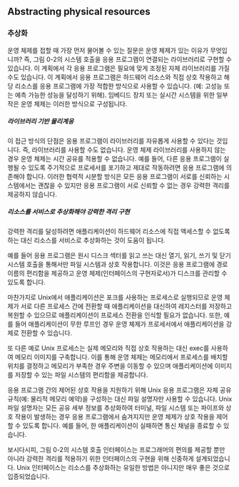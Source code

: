 ## Abstracting physical resources

### 추상화

운영 체제를 접할 때 가장 먼저 물어볼 수 있는 질문은 운영 체제가 있는 이유가 무엇입니까?  즉, 그림 0-2의 시스템 호출을 응용 프로그램이 연결되는 라이브러리로 구현할 수 있습니다. 이 계획에서 각 응용 프로그램은 필요에 맞게 조정된 자체 라이브러리를 가질 수도 있습니다. 이 계획에서 응용 프로그램은 하드웨어 리소스와 직접 상호 작용하고 해당 리소스를 응용 프로그램에 가장 적합한 방식으로 사용할 수 있습니다.
(예: 고성능 또는 예측 가능한 성능을 달성하기 위해). 임베디드 장치 또는 실시간 시스템을 위한 일부 작은 운영 체제는 이러한 방식으로 구성됩니다.

##### 라이브러리 기반 물리계응

이 접근 방식의 단점은 응용 프로그램이 라이브러리를 자유롭게 사용할 수 있다는 것입니다. 즉, 라이브러리를 사용할 수도 없습니다. 운영 체제 라이브러리를 사용하지 않는 경우 운영 체제는 시간 공유를 적용할 수 없습니다.
  예를 들어, 다른 응용 프로그램이 실행될 수 있도록 주기적으로 프로세서를 포기하고 제대로 작동하려면 응용 프로그램에 의존해야 합니다. 이러한 협력적 시분할 방식은 모든 응용 프로그램이 서로를 신뢰하는 시스템에서는 괜찮을 수 있지만 응용 프로그램이 서로 신뢰할 수 없는 경우 강력한 격리를 제공하지 않습니다.

##### 리소스를 서비스로 추상화해야 강력한 격리 구현

강력한 격리를 달성하려면 애플리케이션이 하드웨어 리소스에 직접 액세스할 수 없도록 하는 대신 리소스를 서비스로 추상화하는 것이 도움이 됩니다.

예를 들어 응용 프로그램은 원시 디스크 섹터를 읽고 쓰는 대신 열기, 읽기, 쓰기 및 닫기 시스템 호출을 통해서만 파일 시스템과 상호 작용합니다. 이것은 응용 프로그램에 경로 이름의 편리함을 제공하고 운영 체제(인터페이스의 구현자로서)가 디스크를 관리할 수 있도록 합니다.

마찬가지로 Unix에서 애플리케이션은 포크를 사용하는 프로세스로 실행되므로 운영 체제가 서로 다른 프로세스 간에 전환할 때 애플리케이션을 대신하여 레지스터를 저장하고 복원할 수 있으므로 애플리케이션이 프로세스 전환을 인식할 필요가 없습니다.
또한, 예를 들어 애플리케이션이 무한 루프인 경우 운영 체제가 프로세서에서 애플리케이션을 강제로 전환할 수 있습니다.

또 다른 예로 Unix 프로세스는 실제 메모리와 직접 상호 작용하는 대신 exec를 사용하여 메모리 이미지를 구축합니다. 이를 통해 운영 체제는 메모리에서 프로세스를 배치할 위치를 결정하고 메모리가 부족한 경우 주변을 이동할 수 있으며 애플리케이션에 이미지를 저장할 수 있는 파일 시스템의 편리함을 제공합니다.

응용 프로그램 간의 제어된 상호 작용을 지원하기 위해 Unix 응용 프로그램은 자체 공유 규칙(예: 물리적 메모리 예약)을 구성하는 대신 파일 설명자만 사용할 수 있습니다. Unix 파일 설명자는 모든 공유 세부 정보를 추상화하여 터미널, 파일 시스템 또는 파이프와 상호 작용이 발생하는 경우 응용 프로그램에서 숨겨지지만 운영 체제가 상호 작용을 제어할 수 있도록 합니다.
예를 들어, 한 애플리케이션이 실패하면 통신 채널을 종료할 수 있습니다.

보시다시피, 그림 0-2의 시스템 호출 인터페이스는 프로그래머의 편의를 제공할 뿐만 아니라 강력한 격리를 적용하기 위한 인터페이스의 구현을 위해 신중하게 설계되었습니다. Unix 인터페이스는 리소스를 추상화하는 유일한 방법은 아니지만 매우 좋은 것으로 입증되었습니다.